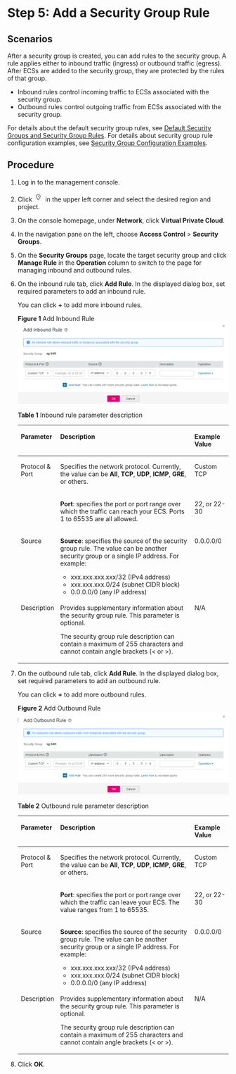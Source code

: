 # Step 5: Add a Security Group Rule<a name="vpc_qs_0013"></a>

## Scenarios<a name="section1327819336324"></a>

After a security group is created, you can add rules to the security group. A rule applies either to inbound traffic \(ingress\) or outbound traffic \(egress\). After ECSs are added to the security group, they are protected by the rules of that group.

-   Inbound rules control incoming traffic to ECSs associated with the security group.
-   Outbound rules control outgoing traffic from ECSs associated with the security group.

For details about the default security group rules, see  [Default Security Groups and Security Group Rules](default-security-groups-and-security-group-rules.md). For details about security group rule configuration examples, see  [Security Group Configuration Examples](security-group-configuration-examples.md).

## Procedure<a name="section1028613332324"></a>

1.  Log in to the management console.
2.  Click  ![](figures/icon-region.png)  in the upper left corner and select the desired region and project.
3.  On the console homepage, under  **Network**, click  **Virtual Private Cloud**.
4.  In the navigation pane on the left, choose  **Access Control**  \>  **Security Groups**.
5.  On the  **Security Groups**  page, locate the target security group and click  **Manage Rule**  in the  **Operation**  column to switch to the page for managing inbound and outbound rules.
6.  On the inbound rule tab, click  **Add Rule**. In the displayed dialog box, set required parameters to add an inbound rule.

    You can click  **+**  to add more inbound rules.

    **Figure  1**  Add Inbound Rule<a name="en-us_topic_0030969470_fig3472133015819"></a>  
    ![](figures/add-inbound-rule.png "add-inbound-rule")

    **Table  1**  Inbound rule parameter description

    <a name="en-us_topic_0030969470_table111445216564"></a>
    <table><thead align="left"><tr id="en-us_topic_0030969470_row1811565205613"><th class="cellrowborder" valign="top" width="12.55%" id="mcps1.2.4.1.1"><p id="en-us_topic_0030969470_p51151452125620"><a name="en-us_topic_0030969470_p51151452125620"></a><a name="en-us_topic_0030969470_p51151452125620"></a><strong id="en-us_topic_0030969470_b2131889160"><a name="en-us_topic_0030969470_b2131889160"></a><a name="en-us_topic_0030969470_b2131889160"></a>Parameter</strong></p>
    </th>
    <th class="cellrowborder" valign="top" width="69.45%" id="mcps1.2.4.1.2"><p id="en-us_topic_0030969470_p5115552175613"><a name="en-us_topic_0030969470_p5115552175613"></a><a name="en-us_topic_0030969470_p5115552175613"></a><strong id="en-us_topic_0030969470_b2109380569"><a name="en-us_topic_0030969470_b2109380569"></a><a name="en-us_topic_0030969470_b2109380569"></a>Description</strong></p>
    </th>
    <th class="cellrowborder" valign="top" width="18%" id="mcps1.2.4.1.3"><p id="en-us_topic_0030969470_p711565219563"><a name="en-us_topic_0030969470_p711565219563"></a><a name="en-us_topic_0030969470_p711565219563"></a><strong id="en-us_topic_0030969470_b984193573219"><a name="en-us_topic_0030969470_b984193573219"></a><a name="en-us_topic_0030969470_b984193573219"></a>Example Value</strong></p>
    </th>
    </tr>
    </thead>
    <tbody><tr id="en-us_topic_0030969470_row9115105219562"><td class="cellrowborder" rowspan="2" valign="top" width="12.55%" headers="mcps1.2.4.1.1 "><p id="en-us_topic_0030969470_p151157525565"><a name="en-us_topic_0030969470_p151157525565"></a><a name="en-us_topic_0030969470_p151157525565"></a>Protocol &amp; Port</p>
    <p id="en-us_topic_0030969470_p3510193211510"><a name="en-us_topic_0030969470_p3510193211510"></a><a name="en-us_topic_0030969470_p3510193211510"></a></p>
    </td>
    <td class="cellrowborder" valign="top" width="69.45%" headers="mcps1.2.4.1.2 "><p id="en-us_topic_0030969470_p1711515526562"><a name="en-us_topic_0030969470_p1711515526562"></a><a name="en-us_topic_0030969470_p1711515526562"></a>Specifies the network protocol. Currently, the value can be <strong id="en-us_topic_0030969470_b63642068"><a name="en-us_topic_0030969470_b63642068"></a><a name="en-us_topic_0030969470_b63642068"></a>All</strong>, <strong id="en-us_topic_0030969470_b1275884042"><a name="en-us_topic_0030969470_b1275884042"></a><a name="en-us_topic_0030969470_b1275884042"></a>TCP</strong>, <strong id="en-us_topic_0030969470_b873919964"><a name="en-us_topic_0030969470_b873919964"></a><a name="en-us_topic_0030969470_b873919964"></a>UDP</strong>, <strong id="en-us_topic_0030969470_b1624173192"><a name="en-us_topic_0030969470_b1624173192"></a><a name="en-us_topic_0030969470_b1624173192"></a>ICMP</strong>, <strong id="en-us_topic_0030969470_b104287139"><a name="en-us_topic_0030969470_b104287139"></a><a name="en-us_topic_0030969470_b104287139"></a>GRE</strong>, or others.</p>
    </td>
    <td class="cellrowborder" valign="top" width="18%" headers="mcps1.2.4.1.3 "><p id="en-us_topic_0030969470_p193908441914"><a name="en-us_topic_0030969470_p193908441914"></a><a name="en-us_topic_0030969470_p193908441914"></a>Custom TCP</p>
    </td>
    </tr>
    <tr id="en-us_topic_0030969470_row6510532121511"><td class="cellrowborder" valign="top" headers="mcps1.2.4.1.1 "><p id="en-us_topic_0030969470_p4115175245613"><a name="en-us_topic_0030969470_p4115175245613"></a><a name="en-us_topic_0030969470_p4115175245613"></a><strong id="en-us_topic_0030969470_b840131483114"><a name="en-us_topic_0030969470_b840131483114"></a><a name="en-us_topic_0030969470_b840131483114"></a>Port</strong>: specifies the port or port range over which the traffic can reach your ECS. Ports 1 to 65535 are all allowed. </p>
    </td>
    <td class="cellrowborder" valign="top" headers="mcps1.2.4.1.2 "><p id="en-us_topic_0030969470_p1551023251511"><a name="en-us_topic_0030969470_p1551023251511"></a><a name="en-us_topic_0030969470_p1551023251511"></a>22, or 22-30</p>
    </td>
    </tr>
    <tr id="en-us_topic_0030969470_row511615528561"><td class="cellrowborder" valign="top" width="12.55%" headers="mcps1.2.4.1.1 "><p id="en-us_topic_0030969470_p86899991813"><a name="en-us_topic_0030969470_p86899991813"></a><a name="en-us_topic_0030969470_p86899991813"></a>Source</p>
    </td>
    <td class="cellrowborder" valign="top" width="69.45%" headers="mcps1.2.4.1.2 "><p id="en-us_topic_0030969470_p18116175212564"><a name="en-us_topic_0030969470_p18116175212564"></a><a name="en-us_topic_0030969470_p18116175212564"></a><strong id="en-us_topic_0030969470_b18923132315592"><a name="en-us_topic_0030969470_b18923132315592"></a><a name="en-us_topic_0030969470_b18923132315592"></a>Source</strong>: specifies the source of the security group rule. The value can be another security group or a single IP address. For example:</p>
    <a name="en-us_topic_0030969470_ul12116352195619"></a><a name="en-us_topic_0030969470_ul12116352195619"></a><ul id="en-us_topic_0030969470_ul12116352195619"><li>xxx.xxx.xxx.xxx/32 (IPv4 address)</li><li>xxx.xxx.xxx.0/24 (subnet CIDR block)</li><li>0.0.0.0/0 (any IP address)</li></ul>
    </td>
    <td class="cellrowborder" valign="top" width="18%" headers="mcps1.2.4.1.3 "><p id="en-us_topic_0030969470_p611613524569"><a name="en-us_topic_0030969470_p611613524569"></a><a name="en-us_topic_0030969470_p611613524569"></a>0.0.0.0/0</p>
    </td>
    </tr>
    <tr id="en-us_topic_0030969470_row111615525565"><td class="cellrowborder" valign="top" width="12.55%" headers="mcps1.2.4.1.1 "><p id="en-us_topic_0030969470_p1711655217565"><a name="en-us_topic_0030969470_p1711655217565"></a><a name="en-us_topic_0030969470_p1711655217565"></a>Description</p>
    </td>
    <td class="cellrowborder" valign="top" width="69.45%" headers="mcps1.2.4.1.2 "><p id="en-us_topic_0030969470_p1211611525564"><a name="en-us_topic_0030969470_p1211611525564"></a><a name="en-us_topic_0030969470_p1211611525564"></a>Provides supplementary information about the security group rule. This parameter is optional.</p>
    <p id="en-us_topic_0030969470_p6116175225613"><a name="en-us_topic_0030969470_p6116175225613"></a><a name="en-us_topic_0030969470_p6116175225613"></a>The security group rule description can contain a maximum of 255 characters and cannot contain angle brackets (&lt; or &gt;).</p>
    </td>
    <td class="cellrowborder" valign="top" width="18%" headers="mcps1.2.4.1.3 "><p id="en-us_topic_0030969470_p3116115216568"><a name="en-us_topic_0030969470_p3116115216568"></a><a name="en-us_topic_0030969470_p3116115216568"></a>N/A</p>
    </td>
    </tr>
    </tbody>
    </table>

7.  On the outbound rule tab, click  **Add Rule**. In the displayed dialog box, set required parameters to add an outbound rule.

    You can click  **+**  to add more outbound rules.

    **Figure  2**  Add Outbound Rule<a name="en-us_topic_0030969470_fig172021330144714"></a>  
    ![](figures/add-outbound-rule.png "add-outbound-rule")

    **Table  2**  Outbound rule parameter description

    <a name="en-us_topic_0030969470_table0614192319232"></a>
    <table><thead align="left"><tr id="en-us_topic_0030969470_row19614623202312"><th class="cellrowborder" valign="top" width="12.55%" id="mcps1.2.4.1.1"><p id="en-us_topic_0030969470_p361592319230"><a name="en-us_topic_0030969470_p361592319230"></a><a name="en-us_topic_0030969470_p361592319230"></a><strong id="en-us_topic_0030969470_b1246024759"><a name="en-us_topic_0030969470_b1246024759"></a><a name="en-us_topic_0030969470_b1246024759"></a>Parameter</strong></p>
    </th>
    <th class="cellrowborder" valign="top" width="69.45%" id="mcps1.2.4.1.2"><p id="en-us_topic_0030969470_p1961514231232"><a name="en-us_topic_0030969470_p1961514231232"></a><a name="en-us_topic_0030969470_p1961514231232"></a><strong id="en-us_topic_0030969470_b392753994"><a name="en-us_topic_0030969470_b392753994"></a><a name="en-us_topic_0030969470_b392753994"></a>Description</strong></p>
    </th>
    <th class="cellrowborder" valign="top" width="18%" id="mcps1.2.4.1.3"><p id="en-us_topic_0030969470_p1061552372311"><a name="en-us_topic_0030969470_p1061552372311"></a><a name="en-us_topic_0030969470_p1061552372311"></a><strong id="en-us_topic_0030969470_b78071625745"><a name="en-us_topic_0030969470_b78071625745"></a><a name="en-us_topic_0030969470_b78071625745"></a>Example Value</strong></p>
    </th>
    </tr>
    </thead>
    <tbody><tr id="en-us_topic_0030969470_row76161523132311"><td class="cellrowborder" rowspan="2" valign="top" width="12.55%" headers="mcps1.2.4.1.1 "><p id="en-us_topic_0030969470_p1761652313238"><a name="en-us_topic_0030969470_p1761652313238"></a><a name="en-us_topic_0030969470_p1761652313238"></a>Protocol &amp; Port</p>
    <p id="en-us_topic_0030969470_p4616323182310"><a name="en-us_topic_0030969470_p4616323182310"></a><a name="en-us_topic_0030969470_p4616323182310"></a></p>
    </td>
    <td class="cellrowborder" valign="top" width="69.45%" headers="mcps1.2.4.1.2 "><p id="en-us_topic_0030969470_p1461632352313"><a name="en-us_topic_0030969470_p1461632352313"></a><a name="en-us_topic_0030969470_p1461632352313"></a>Specifies the network protocol. Currently, the value can be <strong id="en-us_topic_0030969470_b202822549"><a name="en-us_topic_0030969470_b202822549"></a><a name="en-us_topic_0030969470_b202822549"></a>All</strong>, <strong id="en-us_topic_0030969470_b2060632122"><a name="en-us_topic_0030969470_b2060632122"></a><a name="en-us_topic_0030969470_b2060632122"></a>TCP</strong>, <strong id="en-us_topic_0030969470_b1478300017"><a name="en-us_topic_0030969470_b1478300017"></a><a name="en-us_topic_0030969470_b1478300017"></a>UDP</strong>, <strong id="en-us_topic_0030969470_b1962364235"><a name="en-us_topic_0030969470_b1962364235"></a><a name="en-us_topic_0030969470_b1962364235"></a>ICMP</strong>, <strong id="en-us_topic_0030969470_b722142174"><a name="en-us_topic_0030969470_b722142174"></a><a name="en-us_topic_0030969470_b722142174"></a>GRE</strong>, or others.</p>
    </td>
    <td class="cellrowborder" valign="top" width="18%" headers="mcps1.2.4.1.3 "><p id="en-us_topic_0030969470_p157082238193"><a name="en-us_topic_0030969470_p157082238193"></a><a name="en-us_topic_0030969470_p157082238193"></a>Custom TCP</p>
    </td>
    </tr>
    <tr id="en-us_topic_0030969470_row5616723112313"><td class="cellrowborder" valign="top" headers="mcps1.2.4.1.1 "><p id="en-us_topic_0030969470_p761613239235"><a name="en-us_topic_0030969470_p761613239235"></a><a name="en-us_topic_0030969470_p761613239235"></a><strong id="en-us_topic_0030969470_b1962587115"><a name="en-us_topic_0030969470_b1962587115"></a><a name="en-us_topic_0030969470_b1962587115"></a>Port</strong>: specifies the port or port range over which the traffic can leave your ECS. The value ranges from 1 to 65535. </p>
    </td>
    <td class="cellrowborder" valign="top" headers="mcps1.2.4.1.2 "><p id="en-us_topic_0030969470_p12616182311235"><a name="en-us_topic_0030969470_p12616182311235"></a><a name="en-us_topic_0030969470_p12616182311235"></a>22, or 22-30</p>
    </td>
    </tr>
    <tr id="en-us_topic_0030969470_row2617112315232"><td class="cellrowborder" valign="top" width="12.55%" headers="mcps1.2.4.1.1 "><p id="en-us_topic_0030969470_p15617623172315"><a name="en-us_topic_0030969470_p15617623172315"></a><a name="en-us_topic_0030969470_p15617623172315"></a>Source</p>
    </td>
    <td class="cellrowborder" valign="top" width="69.45%" headers="mcps1.2.4.1.2 "><p id="en-us_topic_0030969470_p196171823152315"><a name="en-us_topic_0030969470_p196171823152315"></a><a name="en-us_topic_0030969470_p196171823152315"></a><strong id="en-us_topic_0030969470_b4110206531"><a name="en-us_topic_0030969470_b4110206531"></a><a name="en-us_topic_0030969470_b4110206531"></a>Source</strong>: specifies the source of the security group rule. The value can be another security group or a single IP address. For example:</p>
    <a name="en-us_topic_0030969470_ul16177237233"></a><a name="en-us_topic_0030969470_ul16177237233"></a><ul id="en-us_topic_0030969470_ul16177237233"><li>xxx.xxx.xxx.xxx/32 (IPv4 address)</li><li>xxx.xxx.xxx.0/24 (subnet CIDR block)</li><li>0.0.0.0/0 (any IP address)</li></ul>
    </td>
    <td class="cellrowborder" valign="top" width="18%" headers="mcps1.2.4.1.3 "><p id="en-us_topic_0030969470_p4617102352310"><a name="en-us_topic_0030969470_p4617102352310"></a><a name="en-us_topic_0030969470_p4617102352310"></a>0.0.0.0/0</p>
    </td>
    </tr>
    <tr id="en-us_topic_0030969470_row196181723162317"><td class="cellrowborder" valign="top" width="12.55%" headers="mcps1.2.4.1.1 "><p id="en-us_topic_0030969470_p2061811237237"><a name="en-us_topic_0030969470_p2061811237237"></a><a name="en-us_topic_0030969470_p2061811237237"></a>Description</p>
    </td>
    <td class="cellrowborder" valign="top" width="69.45%" headers="mcps1.2.4.1.2 "><p id="en-us_topic_0030969470_p0618182392312"><a name="en-us_topic_0030969470_p0618182392312"></a><a name="en-us_topic_0030969470_p0618182392312"></a>Provides supplementary information about the security group rule. This parameter is optional.</p>
    <p id="en-us_topic_0030969470_p16618823192317"><a name="en-us_topic_0030969470_p16618823192317"></a><a name="en-us_topic_0030969470_p16618823192317"></a>The security group rule description can contain a maximum of 255 characters and cannot contain angle brackets (&lt; or &gt;).</p>
    </td>
    <td class="cellrowborder" valign="top" width="18%" headers="mcps1.2.4.1.3 "><p id="en-us_topic_0030969470_p20618623202311"><a name="en-us_topic_0030969470_p20618623202311"></a><a name="en-us_topic_0030969470_p20618623202311"></a>N/A</p>
    </td>
    </tr>
    </tbody>
    </table>

8.  Click  **OK**.

